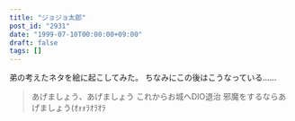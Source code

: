 ```yaml
---
title: "ジョジョ太郎"
post_id: "2931"
date: "1999-07-10T00:00:00+09:00"
draft: false
tags: []
---
```



弟の考えたネタを絵に起こしてみた。 ちなみにこの後はこうなっている……

> あげましょう、あげましょう これからお城へDIO退治 邪魔をするならあげましょう(ｵｫｫﾗｵﾗｵﾗ
